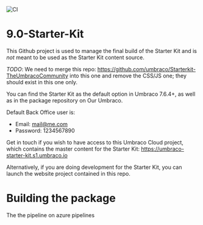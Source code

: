 ![CI](https://github.com/umbraco/The-Starter-Kit/workflows/CI/badge.svg?branch=dev-v8)

# 9.0-Starter-Kit

This Github project is used to manage the final build of the Starter Kit and is _not_ meant to be used as the Starter Kit content source.

_TODO_: We need to merge this repo: https://github.com/umbraco/Starterkit-TheUmbracoCommunity into this one and remove the CSS/JS one; they should exist in this one only.

You can find the Starter Kit as the default option in Umbraco 7.6.4+, as well as in the package repository on Our Umbraco.

Default Back Office user is:

* Email: mail@me.com
* Password: 1234567890

Get in touch if you wish to have access to this Umbraco Cloud project, which contains the master content for the Starter Kit:
https://umbraco-starter-kit.s1.umbraco.io

Alternatively, if you are doing development for the Starter Kit, you can launch the website project contained in this repo.

# Building the package

The the pipeline on azure pipelines

